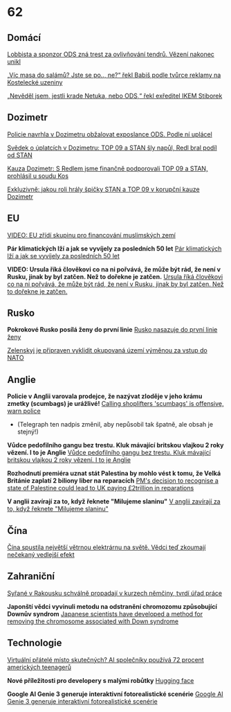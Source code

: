 # 62

## Domácí

[Lobbista a sponzor ODS zná trest za ovlivňování tendrů. Vězení nakonec unikl](https://zpravy.aktualne.cz/domaci/lobbista-a-sponzor-ods-zna-trest-za-ovlivnovani-tendru-vezen/r~122ac85e978611f09a9dac1f6b220ee8/)

[„Víc masa do salámů? Jste se po.., ne?“ řekl Babiš podle tvůrce reklamy na Kostelecké uzeniny](https://www.novinky.cz/clanek/domaci-vic-masa-do-salamu-jste-se-po-ne-rekl-babis-podle-tvurce-reklamy-na-kostelecke-uzeniny-40539804)

[„Nevěděl jsem, jestli krade Netuka, nebo ODS,“ řekl exředitel IKEM Stiborek](https://www.novinky.cz/clanek/domaci-nevedel-jsem-jestli-krade-netuka-nebo-ods-rekl-exreditel-ikem-stiborek-40541218)

## Dozimetr

[Policie navrhla v Dozimetru obžalovat exposlance ODS. Podle ní uplácel](https://www.seznamzpravy.cz/clanek/domaci-kauzy-policie-navrhla-v-dozimetru-obzalovat-exposlance-ods-podle-ni-uplacel-286392)

[Svědek o úplatcích v Dozimetru: TOP 09 a STAN šly napůl, Redl bral podíl od STAN](https://www.idnes.cz/zpravy/domaci/dozimetr-matej-augustin-michal-redl-top-0p-stan.A250922_182453_volby_pari)

[Kauza Dozimetr: S Redlem jsme finančně podporovali TOP 09 a STAN, prohlásil u soudu Kos](https://www.novinky.cz/clanek/krimi-kauza-dozimetr-s-redlem-jsme-financne-podporovali-top-09-a-stan-prohlasil-u-soudu-kos-40540153)

[Exkluzivně: jakou roli hrály špičky STAN a TOP 09 v korupční kauze Dozimetr](https://www.idnes.cz/zpravy/domaci/dozimetr-starostove-politika-kauza-gazdik-stan-pospisil.A250919_172710_domaci_krd)

## EU

[VIDEO: EU zřídí skupinu pro financování muslimských zemí](https://x.com/vonderleyen/status/1970279324147421411)

**Pár klimatických lží a jak se vyvíjely za posledních 50 let** [Pár klimatických lží a jak se vyvíjely za posledních 50 let](https://chatgpt.com/share/689491de-41e4-800e-8040-f58260df7420)

**VIDEO: Ursula říká člověkovi co na ni pořvává, že může být rád, že není v Rusku, jinak by byl zatčen. Než to dořekne je zatčen.** [Ursula říká člověkovi co na ni pořvává, že může být rád, že není v Rusku, jinak by byl zatčen. Než to dořekne je zatčen.](https://x.com/TEAPARTYcz/status/1953504226362978691)

## Rusko

**Pokrokové Rusko posílá ženy do první linie** [Rusko nasazuje do první linie ženy](https://www.novinky.cz/clanek/valka-na-ukrajine-rusko-nasazuje-do-prvni-linie-zeny-40532857)

[Zelenskyj je připraven vyklidit okupovaná území výměnou za vstup do NATO](https://www.novinky.cz/clanek/valka-na-ukrajine-zelenskyj-je-pripraven-vyklidit-okupovana-uzemi-vymenou-za-vstup-do-nato-40533851)

## Anglie 

**Policie v Anglii varovala prodejce, že nazývat zloděje v jeho krámu zmetky (scumbags) je urážlivé!** [Calling shoplifters 'scumbags' is offensive, warn police](https://www.yahoo.com/news/articles/calling-shoplifters-scumbags-offensive-warn-135511636.html?guccounter=1&guce_referrer=aHR0cHM6Ly93d3cuZ29vZ2xlLmNvbS8&guce_referrer_sig=AQAAAF6e3VkTl9ENAkBIeYqbkk4BmM4TsX2gnAHsg-eoKkTye7zx8WNj30Wny8Ra2MKSAkkdsqswpMpZAeJLYVQwdJlUm-c_QiSJdfSSRn584YlqNT5Wzml8WhG1CTeosOO5ObJE0vnc1Z_MIAyHoYWAxy1Utv9tn4UwveOVQiAlRSiZ)
  -  (Telegraph ten nadpis změnil, aby nepůsobil tak špatně, ale obsah je stejný!)

**Vůdce pedofilního gangu bez trestu. Kluk mávající britskou vlajkou 2 roky vězení. I to je Anglie** [Vůdce pedofilního gangu bez trestu. Kluk mávající britskou vlajkou 2 roky vězení. I to je Anglie](https://x.com/PraviceKonzerva/status/1957800827315220612)

**Rozhodnutí premiéra uznat stát Palestina by mohlo vést k tomu, že Velká Británie zaplatí 2 biliony liber na reparacích** [PM's decision to recognise a state of Palestine could lead to UK paying £2trillion in reparations](https://www.dailymail.co.uk/news/article-15118203/PMs-decision-recognise-state-Palestine-UK-2trillion-reparations.html)

**V anglii zavírají za to, když řeknete "Milujeme slaninu"** [V anglii zavírají za to, když řeknete "Milujeme slaninu"](https://x.com/nogulagsagain/status/1957699733117358119)

## Čína

[Čína spustila největší větrnou elektrárnu na světě. Vědci teď zkoumají nečekaný vedlejší efekt](https://vtm.zive.cz/clanky/cina-spustila-nejvetsi-vetrnou-elektrarnu-na-svete-vedci-ted-zkoumaji-necekany-vedlejsi-efekt/sc-870-a-236271/default.aspx)

## Zahraniční

[Syřané v Rakousku schválně propadají v kurzech němčiny, tvrdí úřad práce](https://www.novinky.cz/clanek/zahranicni-evropa-syrane-v-rakousku-schvalne-propadaji-v-kurzech-nemciny-tvrdi-urad-prace-40534348)

**Japonští vědci vyvinuli metodu na odstranění chromozomu způsobující Downův syndrom** [Japanese scientists have developed a method for removing the chromosome associated with Down syndrome](https://medtour.help/yaponskie-uchenye-razrabotali-metod-ustraneniya-hromosomy-svyazannoj-s-sindromom-dauna/)

## Technologie

[Virtuální přátelé místo skutečných? AI společníky používá 72 procent amerických teenagerů](https://www.novinky.cz/clanek/internet-a-pc-ai-virtualni-pratele-misto-skutecnych-ai-spolecniky-pouziva-72-procent-americkych-teenageru-40531421)

**Nové příležitosti pro developery s malými robůtky** [Hugging face](https://www.youtube.com/watch?v=xukv_Ew5t1Q)

**Google AI Genie 3 generuje interaktivní fotorealistické scenérie** [Google AI Genie 3 generuje interaktivní fotorealistické scenérie](https://www.youtube.com/watch?v=PDKhUknuQDg)
